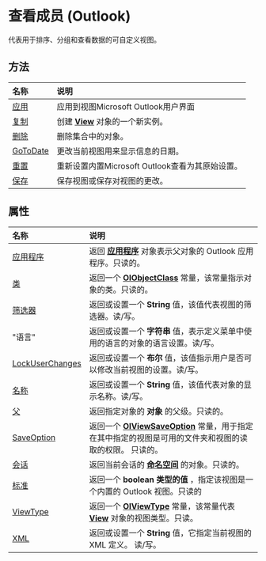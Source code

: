 
# 查看成员 (Outlook)


代表用于排序、分组和查看数据的可自定义视图。


## 方法



|**名称**|**说明**|
|:-----|:-----|
|[应用](b121d1ce-24b7-4ace-8369-42e5c7becd0a.md)|应用到视图Microsoft Outlook用户界面|
|[复制](dfa82ef6-94f1-5c7d-eea5-600f992992d3.md)|创建  **[View](41c8d149-9912-1685-4c8b-3c849cc6f1ed.md)** 对象的一个新实例。|
|[删除](6d332021-6e93-7665-2a5b-526c927621de.md)|删除集合中的对象。|
|[GoToDate](5ad66fcc-fcdf-9a48-a8e1-669dd294967b.md)|更改当前视图用来显示信息的日期。|
|[重置](fb909688-309d-0a70-0b67-0f1793f6a27d.md)|重新设置内置Microsoft Outlook查看为其原始设置。|
|[保存](effc4046-2e9c-3898-e37f-c4de817ddde7.md)|保存视图或保存对视图的更改。|

## 属性



|**名称**|**说明**|
|:-----|:-----|
|[应用程序](84fdf8a6-891f-133f-e587-f6d2ced35304.md)|返回 **[应用程序](797003e7-ecd1-eccb-eaaf-32d6ddde8348.md)** 对象表示父对象的 Outlook 应用程序。只读的。|
|[类](416a79d6-bca6-30ae-b119-cba355a1bb77.md)|返回一个 **[OlObjectClass](33d724b3-df3c-2a7f-a80f-93b66d96f588.md)** 常量，该常量指示对象的类。只读的。|
|[筛选器](9a4b4b27-d543-df82-3058-e0a6ad2f51a1.md)|返回或设置一个 **String** 值，该值代表视图的筛选器。读/写。|
|"语言"[](caa2eb1b-26e3-e8da-c0d8-118d9ba654dc.md)|返回或设置一个 **字符串** 值，表示定义菜单中使用的语言的对象的语言设置。读/写。|
|[LockUserChanges](f4347b6f-b00d-6508-09e3-35cf98da26b1.md)|返回或设置一个 **布尔** 值，该值指示用户是否可以修改当前视图的设置。读/写。|
|[名称](77071683-8f06-7d4a-96ad-5888bea53104.md)|返回或设置一个 **String** 值，该值代表对象的显示名称。读/写。|
|[父](96260360-b686-f60a-442e-38eeaaa1d429.md)|返回指定对象的 **对象** 的父级。只读的。|
|[SaveOption](d7990708-5eb4-1b11-944e-127793bdb5b1.md)|返回一个 **[OlViewSaveOption](c08bab4d-ecdd-a2ac-1cdc-fa910f9585e0.md)** 常量，用于指定在其中指定的视图是可用的文件夹和视图的读取的权限。 只读的。|
|[会话](32c6c27e-2351-c10c-47cd-bcca06d25660.md)|返回当前会话的 **[命名空间](f0dcaa19-07f5-5d42-a3bf-2e42b7885644.md)** 的对象。只读的。|
|[标准](99fc4067-29e6-8597-09e7-057d2533b022.md)|返回一个 **boolean 类型的值** ，指定该视图是一个内置的 Outlook 视图。只读的|
|[ViewType](db44b9ec-cb55-c9f4-d621-32d2f46598dd.md)|返回一个  **[OlViewType](f2fec9d0-55c2-0991-0e1b-4dd653fdf09d.md)** 常量，该常量代表 **[View](41c8d149-9912-1685-4c8b-3c849cc6f1ed.md)** 对象的视图类型。只读。|
|[XML](a933daaa-370f-2ed3-0a59-86f766a1f2c8.md)|返回或设置一个 **String** 值，它指定当前视图的 XML 定义。 读/写。|
